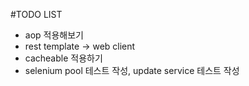 #TODO LIST

- aop 적용해보기
- rest template -> web client 
- cacheable 적용하기
- selenium pool 테스트 작성, update service 테스트 작성
